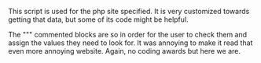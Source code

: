 This script is used for the php site specified. It is very customized towards getting that data, but some of its code might be helpful.

The """ commented blocks are so in order for the user to check them and assign the values they need to look for. It was annoying to make it read that even more annoying website. Again, no coding awards but here we are.
